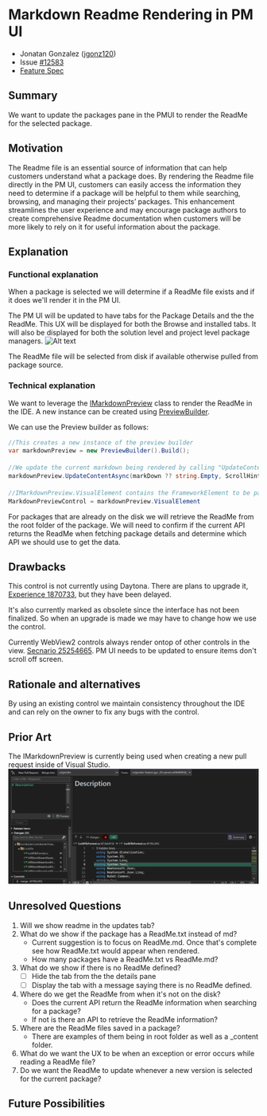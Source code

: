 # Markdown Readme Rendering in PM UI

- Jonatan Gonzalez ([jgonz120](https://github.com/jgonz120)) 
- Issue [#12583](https://github.com/NuGet/Home/issues/12583) <!-- GitHub Issue link -->
- [Feature Spec](https://github.com/NuGet/Home/blob/7943122dffa435f4daeee600efcc5b744cd2e97e/accepted/2023/PMUI-Readme-rendering.md)

## Summary

We want to update the packages pane in the PMUI to render the ReadMe for the selected package.

## Motivation 

The Readme file is an essential source of information that can help customers understand what a package does. By rendering the Readme file directly in the PM UI, customers can easily access the information they need to determine if a package will be helpful to them while searching, browsing, and managing their projects’ packages. This enhancement streamlines the user experience and may encourage package authors to create comprehensive Readme documentation when customers will be more likely to rely on it for useful information about the package.

## Explanation

### Functional explanation
When a package is selected we will determine if a ReadMe file exists and if it does we'll render it in the PM UI. 

The PM UI will be updated to have tabs for the Package Details and the the ReadMe. This UX will be displayed for both the Browse and installed tabs. It will also be displayed for both the solution level and project level package managers. 
![Alt text](https://github.com/NuGet/Home/assets/89422562/81b24877-f12f-4783-905c-4a155d3c7693)

The ReadMe file will be selected from disk if available otherwise pulled from package source.
<!-- Explain the proposal as if it were already implemented and you're teaching it to another person. -->
<!-- Introduce new concepts, functional designs with real life examples, and low-fidelity mockups or  pseudocode to show how this proposal would look. -->

### Technical explanation
We want to leverage the [IMarkdownPreview](https://devdiv.visualstudio.com/DevDiv/_git/VS-Platform?path=/src/Productivity/MarkdownLanguageService/Impl/Markdown.Platform/Preview/IMarkdownPreview.cs) class to render the ReadMe in the IDE. A new instance can be created using [PreviewBuilder](https://devdiv.visualstudio.com/DevDiv/_git/VS-Platform?path=/src/Productivity/MarkdownLanguageService/Impl/Markdown.Platform/Preview/PreviewBuilder.cs). 

We can use the Preview builder as follows:
```C#
//This creates a new instance of the preview builder
var markdownPreview = new PreviewBuilder().Build();

//We update the current markdown being rendered by calling "UpdateContentAsync"
markdownPreview.UpdateContentAsync(markDown ?? string.Empty, ScrollHint.None)

//IMarkdownPreview.VisualElement contains the FrameworkElement to be passed to the view
MarkdownPreviewControl = markdownPreview.VisualElement
```

For packages that are already on the disk we will retrieve the ReadMe from the root folder of the package. We will need to confirm if the current API returns the ReadMe when fetching package details and determine which API we should use to get the data.
<!-- Explain the proposal in sufficient detail with implementation details, interaction models, and clarification of corner cases. -->

## Drawbacks

This control is not currently using Daytona. There are plans to upgrade it, [Experience 1870733](https://devdiv.visualstudio.com/DevDiv/_workitems/edit/1870733), but they have been delayed. 

It's also currently marked as obsolete since the interface has not been finalized. So when an upgrade is made we may have to change how we use the control.

Currently WebView2 controls always render ontop of other controls in the view. [Secnario 25254665](https://microsoft.visualstudio.com/Edge/_workitems/edit/25254665). PM UI needs to be updated to ensure items don't scroll off screen.

## Rationale and alternatives
By using an existing control we maintain consistency throughout the IDE and can rely on the owner to fix any bugs with the control.
<!-- Why is this the best design compared to other designs? -->
<!-- What other designs have been considered and why weren't they chosen? -->
<!-- What is the impact of not doing this? -->

## Prior Art
The IMarkdownPreview is currently being used when creating a new pull request inside of Visual Studio.  
![Alt text](../../meta/resources/ReadMePMUI/PullRequestExperience.png) 
<!-- What prior art, both good and bad are related to this proposal? -->
<!-- Do other features exist in other ecosystems and what experience have their community had? -->
<!-- What lessons from other communities can we learn from? -->
<!-- Are there any resources that are relevant to this proposal? -->

## Unresolved Questions
1. Will we show readme in the updates tab?
1. What do we show if the package has a ReadMe.txt instead of md?
    * Current suggestion is to focus on ReadMe.md. Once that's complete see how ReadMe.txt would appear when rendered. 
    * How many packages have a ReadMe.txt vs ReadMe.md?
1. What do we show if there is no ReadMe defined?
    - [ ] Hide the tab from the the details pane
    - [ ] Display the tab with a message saying there is no ReadMe defined.
1. Where do we get the ReadMe from when it's not on the disk?
    - Does the current API return the ReadMe information when searching for a package? 
    - If not is there an API to retrieve the ReadMe information?
1. Where are the ReadMe files saved in a package? 
    - There are examples of them being in root folder as well as a _content folder. 
1. What do we want the UX to be when an exception or error occurs while reading a ReadMe file? 
1. Do we want the ReadMe to update whenever a new version is selected for the current package?
<!-- What parts of the proposal do you expect to resolve before this gets accepted? -->
<!-- What parts of the proposal need to be resolved before the proposal is stabilized? -->
<!-- What related issues would you consider out of scope for this proposal but can be addressed in the future? -->

## Future Possibilities

<!-- What future possibilities can you think of that this proposal would help with? -->
